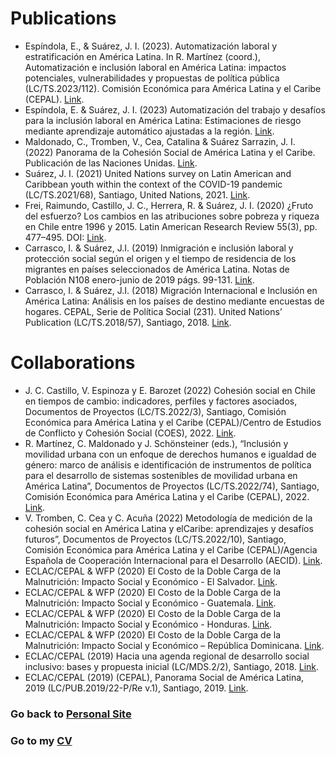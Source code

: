 <body>
  <h1>Publications</h1>
  <ul>
    <li> Espíndola, E., & Suárez, J. I. (2023). Automatización laboral y estratificación en América Latina. In R. Martínez (coord.), Automatización e inclusión laboral en América Latina: impactos potenciales, 
      vulnerabilidades y propuestas de política pública (LC/TS.2023/112). Comisión Económica para América Latina y el Caribe (CEPAL).
       <a href="https://www.cepal.org/es/publicaciones/68574-automatizacion-trabajo-desafios-la-inclusion-laboral-america-latina-estimaciones">Link</a>.
    </li>
    <li> Espíndola, E. & Suárez, J. I. (2023) Automatización del trabajo y desafíos para la inclusión laboral en América Latina: Estimaciones de riesgo mediante aprendizaje automático ajustadas a la región. 
      <a href="https://www.cepal.org/es/publicaciones/68574-automatizacion-trabajo-desafios-la-inclusion-laboral-america-latina-estimaciones">Link</a>.
    </li>
    <li>
      Maldonado, C., Tromben, V., Cea, Catalina & Suárez Sarrazin, J. I. (2022) Panorama de la Cohesión Social de
      América Latina y el Caribe. Publicación de las Naciones Unidas.
      <a href="https://www.cepal.org/es/publicaciones/47667-panorama-la-cohesion-social-america-latina-caribe">Link</a>.
    </li>
    <li>
      Suárez, J. I. (2021) United Nations survey on Latin American and Caribbean youth within the context of the
      COVID-19 pandemic (LC/TS.2021/68), Santiago, United Nations, 2021.
      <a href="https://repositorio.cepal.org/handle/11362/46981">Link</a>.
    </li>
    <li>
      Frei, Raimundo, Castillo, J. C., Herrera, R. & Suárez, J. I. (2020) ¿Fruto del esfuerzo? Los cambios en las
      atribuciones sobre pobreza y riqueza en Chile entre 1996 y 2015. Latin American Research Review 55(3), pp.
      477–495. DOI: <a href="https://doi.org/10.25222/larr.464">Link</a>.
    </li>
    <li>
      Carrasco, I. & Suárez, J.I. (2019) Inmigración e inclusión laboral y protección social según el origen y el tiempo
      de residencia de los migrantes en países seleccionados de América Latina. Notas de Población N108 enero-junio de
      2019 págs. 99-131.
      <a href="http://dx.doi.org/10.18356/44cbfe97-es">Link</a>.
    </li>
    <li>
      Carrasco, I. & Suárez, J.I. (2018) Migración Internacional e Inclusión en América Latina: Análisis en los países de
      destino mediante encuestas de hogares. CEPAL, Serie de Política Social (231). United Nations’ Publication
      (LC/TS.2018/57), Santiago, 2018.
      <a href="https://repositorio.cepal.org/bitstream/handle/11362/43947/1/S1800526_es.pdf">Link</a>.
    </li>
  </ul>

  <h1>Collaborations</h1>
  <ul>
    <li>
      J. C. Castillo, V. Espinoza y E. Barozet (2022) Cohesión social en Chile en tiempos de cambio: indicadores,
      perfiles y factores asociados, Documentos de Proyectos (LC/TS.2022/3), Santiago, Comisión Económica para
      América Latina y el Caribe (CEPAL)/Centro de Estudios de Conflicto y Cohesión Social (COES), 2022.
      <a href="https://repositorio.cepal.org/bitstream/handle/11362/47735/S2100887_es.pdf?sequence=1&isAllo wed=y">Link</a>.
    </li>
    <li>
      R. Martínez, C. Maldonado y J. Schönsteiner (eds.), “Inclusión y movilidad urbana con un enfoque de derechos
      humanos e igualdad de género: marco de análisis e identificación de instrumentos de política para el desarrollo
      de sistemas sostenibles de movilidad urbana en América Latina”, Documentos de Proyectos (LC/TS.2022/74),
      Santiago, Comisión Económica para América Latina y el Caribe (CEPAL), 2022.
      <a href="https://repositorio.cepal.org/bitstream/handle/11362/47974/S2200483_es.pdf?sequence=1&isAllo wed=y">Link</a>.
    </li>
    <li>
      V. Tromben, C. Cea y C. Acuña (2022) Metodología de medición de la cohesión social en América Latina y
      elCaribe: aprendizajes y desafíos futuros”, Documentos de Proyectos (LC/TS.2022/10), Santiago, Comisión
      Económica para América Latina y el Caribe (CEPAL)/Agencia Española de Cooperación Internacional para el
      Desarrollo (AECID).
      <a href="https://repositorio.cepal.org/bitstream/handle/11362/47731/S2100928_es.pdf?sequence=1&isAllo wed=y">Link</a>.
    </li>
    <li>
      ECLAC/CEPAL & WFP (2020) El Costo de la Doble Carga de la Malnutrición: Impacto Social y Económico - El
      Salvador.
      <a href="https://docs.wfp.org/api/documents/WFP-0000119308/download/?_ga=2.233537883.494702676.1680653138-1438758728.1680653138">Link</a>.
    </li>
    <li>
      ECLAC/CEPAL & WFP (2020) El Costo de la Doble Carga de la Malnutrición: Impacto Social y Económico -
      Guatemala.
      <a href="https://reliefweb.int/report/el-salvador/el-costo-de-la-doble-carga-de-lamalnutrici-n-impacto-social-y-econ-mico-el">Link</a>.
    </li>
    <li>
      ECLAC/CEPAL & WFP (2020) El Costo de la Doble Carga de la Malnutrición: Impacto Social y Económico -
      Honduras.
      <a href="https://es.wfp.org/publicaciones/el-costo-de-la-doble-carga-de-lamalnutricion-impacto-social-y-economico-en-honduras">Link</a>.
    </li>
    <li>
      ECLAC/CEPAL & WFP (2020) El Costo de la Doble Carga de la Malnutrición: Impacto Social y Económico –
      República Dominicana.
      <a href="https://es.wfp.org/el-costo-de-la-doble-carga-de-lamalnutricion-republica-dominicana">Link</a>.
    </li>
    <li>
      ECLAC/CEPAL (2019) Hacia una agenda regional de desarrollo social inclusivo: bases y propuesta inicial
      (LC/MDS.2/2), Santiago, 2018.
      <a href="https://repositorio.cepal.org/bitstream/handle/11362/44019/S1800662_es.pdf?sequence=4&isAllo wed=y">Link</a>.
    </li>
    <li>
      ECLAC/CEPAL (2019) (CEPAL), Panorama Social de América Latina, 2019 (LC/PUB.2019/22-P/Re v.1), Santiago,
      2019.
      <a href="https://repositorio.cepal.org/bitstream/handle/11362/44969/S1901133_es.pdf?sequence=5&isAllo wed=y">Link</a>.
    </li>
  </ul>
</body>

### Go back to [Personal Site](https://jignacioss.github.io/)
### Go to my [CV](https://jignacioss.github.io/cv)
